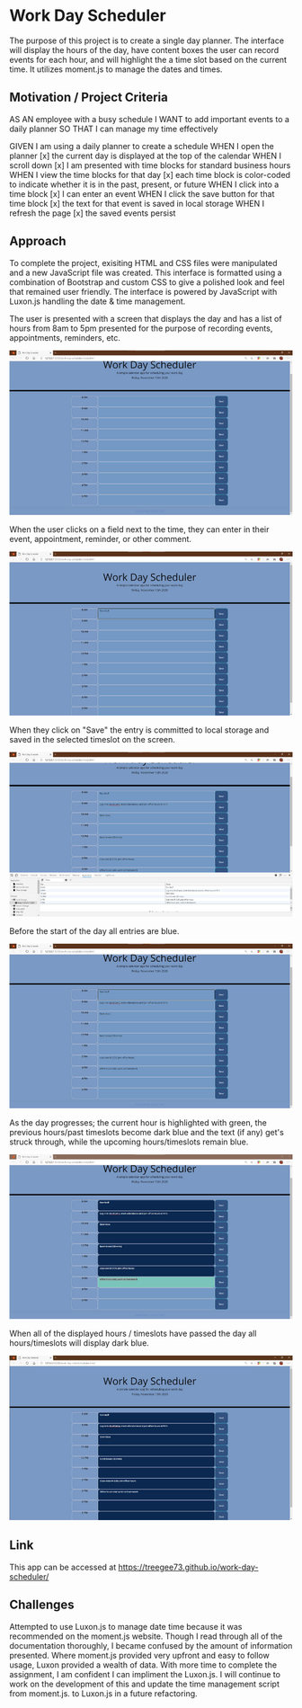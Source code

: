 # Work Day Scheduler

The purpose of this project is to create a single day planner. The interface will display the hours of the day, have content boxes the user can record events for each hour, and will highlight the a time slot based on the current time. It utilizes moment.js to manage the dates and times.

## Motivation / Project Criteria

AS AN employee with a busy schedule
I WANT to add important events to a daily planner
SO THAT I can manage my time effectively

GIVEN I am using a daily planner to create a schedule
WHEN I open the planner
[x] the current day is displayed at the top of the calendar
WHEN I scroll down
[x] I am presented with time blocks for standard business hours
WHEN I view the time blocks for that day
[x] each time block is color-coded to indicate whether it is in the past, present, or future
WHEN I click into a time block
[x] I can enter an event
WHEN I click the save button for that time block
[x] the text for that event is saved in local storage
WHEN I refresh the page
[x] the saved events persist

## Approach

To complete the project, exisiting HTML and CSS files were manipulated and a new JavaScript file was created. This interface is formatted using a combination of Bootstrap and custom CSS to give a polished look and feel that remained user friendly. The interface is powered by JavaScript with Luxon.js handling the date & time management.

The user is presented with a screen that displays the day and has a list of hours from 8am to 5pm presented for the purpose of recording events, appointments, reminders, etc.

<p><img src="assets/images/interface_at_open.jpg" alt="Blank Planner Screen" title="Blank Planner Screen"></p>

When the user clicks on a field next to the time, they can enter in their event, appointment, reminder, or other comment. 

<p><img src="assets/images/interface_entry.jpg" alt="User Entry" title="User Entry"></p>

When they click on "Save" the entry is committed to local storage and saved in the selected timeslot on the screen.

<p><img src="assets/images/local_storage.jpg" alt="Entry Committed to Local Storage" title="Entry Committed to Local Storage"></p>

Before the start of the day all entries are blue.

<p><img src="assets/images/on_screen.jpg" alt="Entry Saved on Screen" title="Entry Saved on Screen"></p>

As the day progresses; the current hour is highlighted with green, the previous hours/past timeslots become dark blue and the text (if any) get's struck through, while the upcoming hours/timeslots remain blue.

<p><img src="assets/images/highlighted_hour.jpg" alt="Day in Progress" title="Day in Progress"></p>

 When all of the displayed hours / timeslots have passed the day all hours/timeslots will display dark blue.

<p><img src="assets/images/day_complete.jpg" alt="After the Day Ends" title="After the Day Ends"></p>

## Link

This app can be accessed at https://treegee73.github.io/work-day-scheduler/

## Challenges
Attempted to use Luxon.js to manage date time because it was recommended on the moment.js website. Though I read through all of the documentation thoroughly, I became confused by the amount of information presented. Where moment.js provided very upfront and easy to follow usage, Luxon provided a wealth of data. With more time to complete the assignment, I am confident I can impliment the Luxon.js. I will continue to work on the development of this and update the time management script from moment.js. to Luxon.js in a future refactoring.